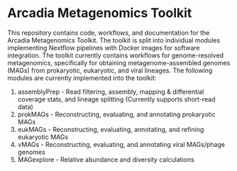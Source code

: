 # Arcadia Metagenomics Toolkit

This repository contains code, workflows, and documentation for the Arcadia Metagenomics Toolkit. The toolkit is split into individual modules implementing Nextflow pipelines with Docker images for software integration. The toolkit currently contains workflows for genome-resolved metagenomics, specifically for obtaining metagenome-assembled genomes (MAGs) from prokaryotic, eukaryotic, and viral lineages. The following modules are currently implemented into the toolkit: 

1. assemblyPrep - Read filtering, assembly, mapping & differential coverage stats, and lineage splitting (Currently supports short-read data)
2. prokMAGs - Reconstructing, evaluating, and annotating prokaryotic MAGs 
3. eukMAGs - Reconstructing, evaluating, annotating, and refining eukaryotic MAGs
4. vMAGs - Reconstructing, evaluating, and annotating viral MAGs/phage genomes
5. MAGexplore - Relative abundance and diversity calculations


